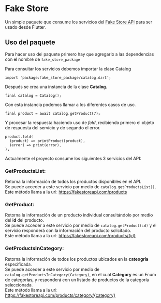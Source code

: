
# Fake Store

Un simple paquete que consume los servicios del [Fake Store API](https://fakestoreapi.com/) para ser usado desde Flutter.

## Uso del paquete

Para hacer uso del paquete primero hay que agregarlo a las dependencias con el nombre de `fake_store_package`

Para consultar los servicios debemos importar la clase Catalog
```
import 'package:fake_store_package/catalog.dart';
```
Después se crea una instancia de la clase **Catalog**.
```
final catalog = Catalog();
```
Con esta instancia podemos llamar a los diferentes casos de uso.
```
final product = await catalog.getProduct(7);
```
Y procesar la respuesta haciendo uso de *fold*, recibiendo primero el objeto de respuesta del servicio y de segundo el error.
```
product.fold(
  (product) => printProduct(product),
  (error) => print(error),
);
  ```

Actualmente el proyecto consume los siguientes 3 servicios del API:

### GetProductsList: 
Retorna la información de todos los productos disponibles en el API.\
Se puede acceder a este servicio por medio de `catalog.getProductsList()`.\
Este método llama a la url: https://fakestoreapi.com/products

### GetProduct: 
Retorna la información de un producto individual consultándolo por medio del **id** del producto.\
Se puede acceder a este servicio por medio de `catalog.getProduct(id)` y el servicio responderá con la información del producto solicitado.\
Este método llama a la url: https://fakestoreapi.com/products/{id}

### GetProductsInCategory: 
Retorna la información de todos los productos ubicados en la **cateogría** especificada.\
Se puede acceder a este servicio por medio de `catalog.getProductsInCategory(Category)`, en el cual **Category** es un Enum de categorías, y responderá con un listado de productos de la categoría seleccionada.\
Este método llama a la url: https://fakestoreapi.com/products/category/{category}
